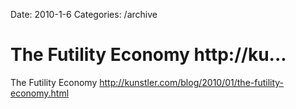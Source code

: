 Date: 2010-1-6
Categories: /archive

# The Futility Economy http://ku...

The Futility Economy <a href="http://kunstler.com/blog/2010/01/the-futility-economy.html" rel="nofollow">http://kunstler.com/blog/2010/01/the-futility-economy.html</a>

